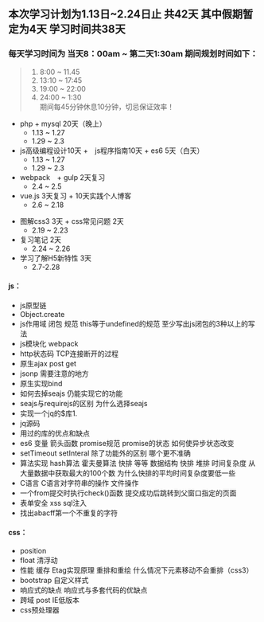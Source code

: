 ## 本次学习计划为1.13日~2.24日止 共42天  其中假期暂定为4天  学习时间共38天

### 每天学习时间为 当天8：00am ~ 第二天1:30am 期间规划时间如下：
>	1. 8:00 ~ 11.45
>	2. 13:10 ~ 17:45 
>	3. 19:00 ~  22:00 
>	4. 24:00 ~ 1:30
>	<br>期间每45分钟休息10分钟，切忌保证效率！

- php + mysql 20天（晚上）
 	+ 1.13 ~ 1.27 
 	+ 1.29 ~ 2.3
- js高级编程设计10天 +　js程序指南10天 + es6 5天（白天）
	+ 1.13 ~ 1.27
	+ 1.29 ~ 2.3
- webpack　+ gulp 2天复习 
	+ 2.4 ~ 2.5
- vue.js 3天复习 + 10天实践个人博客 
	+ 2.6 ~ 2.18

<!--
	//暂时搁置- react.js 10天  + ？天实践旅馆
	//暂时搁置- node.js  7天
 -->


- 图解css3  3天 + css常见问题 2天
	+ 2.19 ~ 2.23
- 复习笔记  2天
	+ 2.24 ~ 2.26
- 学习了解H5新特性 3天
	+ 2.7-2.28

<!-- 
	//11.了解微程序 待定
	//12.复习 待定
-->


#### js：
- js原型链
- Object.create
- js作用域 闭包 规范 this等于undefined的规范 至少写出js闭包的3种以上的写法
- js模块化 webpack
- http状态码 TCP连接断开的过程
- 原生ajax post get 
- jsonp 需要注意的地方
- 原生实现bind
- 如何去掉seajs 仍能实现它的功能
- seajs与requirejs的区别 为什么选择seajs
- 实现一个jq的$库1.
- jq源码
- 用过的库的优点和缺点
- es6 变量 箭头函数 promise规范 promise的状态 如何使异步状态改变
- setTimeout setInteral 除了功能外的区别 哪个更不准确
- 算法实现 hash算法 霍夫曼算法 快排 等等 数据结构 快排 堆排 时间复杂度 从大量数据中获取最大的100个数 为什么快排的平均时间复杂度要低一些
- C语言 C语言对字符串的操作 文件操作
- 一个from提交时执行check()函数 提交成功后跳转到父窗口指定的页面
- 表单安全 xss sql注入 
- 找出abacff第一个不重复的字符

#### css：
- position 
- float 清浮动
- 性能 缓存 Etag实现原理 重排和重绘 什么情况下元素移动不会重排（css3）
- bootstrap 自定义样式
- 响应式的缺点 响应式与多套代码的优缺点 
- 跨域  post IE低版本
- css预处理器